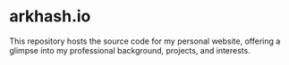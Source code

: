 # arkhash.io
This repository hosts the source code for my personal website, offering a glimpse into my professional background, projects, and interests.

